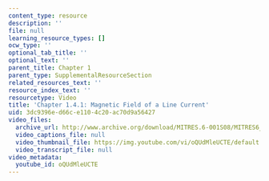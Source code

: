 ```yaml
---
content_type: resource
description: ''
file: null
learning_resource_types: []
ocw_type: ''
optional_tab_title: ''
optional_text: ''
parent_title: Chapter 1
parent_type: SupplementalResourceSection
related_resources_text: ''
resource_index_text: ''
resourcetype: Video
title: 'Chapter 1.4.1: Magnetic Field of a Line Current'
uid: 3dc9396e-d66c-e110-4c20-ac70d9a56427
video_files:
  archive_url: http://www.archive.org/download/MITRES.6-001S08/MITRES6_001S08_1-4-1_300k.mp4
  video_captions_file: null
  video_thumbnail_file: https://img.youtube.com/vi/oQUdMleUCTE/default.jpg
  video_transcript_file: null
video_metadata:
  youtube_id: oQUdMleUCTE
---
```

